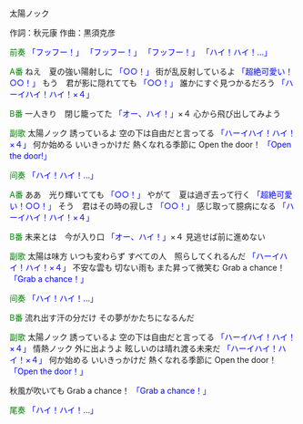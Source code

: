 太陽ノック

作詞：秋元康
作曲：黒須克彦

<font color=green>前奏</font>
<font color=blue>「フッフー！」</font>
<font color=blue>「フッフー！」</font>
<font color=blue>「フッフー！」</font>	
<font color=blue>「ハイ！ハイ！…」</font> 

<font color=green>A番</font>
ねえ　夏の強い陽射しに <font color=blue>「○○！」</font> 
街が乱反射しているよ <font color=blue>「超絶可愛い！○○！」</font> 
もう　君が影に隠れてても <font color=blue>「○○！」</font> 
誰かにすぐ見つかるだろう <font color=blue>「ハーイハイ！ハイ！×４」</font> 

<font color=green>B番</font>
一人きり　閉じ籠ってた <font color=blue>「オー、ハイ！」</font>×４
心から飛び出してみよう 

<font color=green>副歌</font>
太陽ノック
誘っているよ
空の下は自由だと言ってる <font color=blue>「ハーイハイ！ハイ！×４」</font>
何か始める
いいきっかけだ
熱くなれる季節に
Open the door！ <font color=blue>「Open the door!」</font>

<font color=green>间奏</font>
<font color=blue>「ハイ！ハイ！…」</font> 

<font color=green>A番</font>
ああ　光り輝いてても  <font color=blue>「○○！」</font>
やがて　夏は過ぎ去って行く <font color=blue>「超絶可愛い！○○！」</font> 
そう　君はその時の寂しさ <font color=blue>「○○！」</font> 
感じ取って臆病になる <font color=blue>「ハーイハイ！ハイ！×４」</font> 

<font color=green>B番</font>
未来とは　今が入り口 <font color=blue>「オー、ハイ！」</font>×４
見逃せば前に進めない

<font color=green>副歌</font>
太陽は味方
いつも変わらず
すべての人　照らしてくれるんだ <font color=blue>「ハーイハイ！ハイ！×４」</font> 
不安な雲も
切ない雨も
また昇って微笑む
Grab a chance！ <font color=blue>「Grab a chance！」</font>

<font color=green>间奏</font>
<font color=blue>「ハイ！ハイ！…」</font> 

<font color=green>B番</font>
流れ出す汗の分だけ
その夢がかたちになるんだ

<font color=green>副歌</font>
太陽ノック
誘っているよ
空の下は自由だと言ってる <font color=blue>「ハーイハイ！ハイ！×４」</font> 
情熱ノック
外に出ようよ
眩しいのは晴れ渡る未来だ <font color=blue>「ハーイハイ！ハイ！×４」</font> 
何か始める
いいきっかけだ
熱くなれる季節に
Open the door！ <font color=blue>「Open the door！」</font>

秋風が吹いても
Grab a chance！ <font color=blue>「Grab a chance！」</font>

<font color=green>尾奏</font>
<font color=blue>「ハイ！ハイ！…」</font> 
